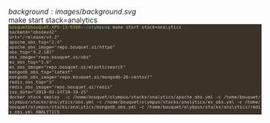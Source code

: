 $background:images/background.svg$
<br/>
make start stack=analytics
![commande](images/olympus_start.png)
